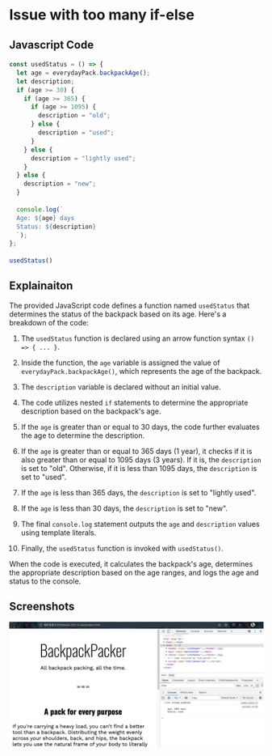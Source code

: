 # Issue with too many if-else

## Javascript Code

```javascript
const usedStatus = () => {
  let age = everydayPack.backpackAge();
  let description;
  if (age >= 30) {
    if (age >= 365) {
      if (age >= 1095) {
        description = "old";
      } else {
        description = "used";
      }
    } else {
      description = "lightly used";
    }
  } else {
    description = "new";
  }

  console.log(`
  Age: ${age} days
  Status: ${description}
  `);
};

usedStatus()
```

## Explainaiton

The provided JavaScript code defines a function named `usedStatus` that determines the status of the backpack based on its age. Here's a breakdown of the code:

1. The `usedStatus` function is declared using an arrow function syntax `() => { ... }`.

2. Inside the function, the `age` variable is assigned the value of `everydayPack.backpackAge()`, which represents the age of the backpack.

3. The `description` variable is declared without an initial value.

4. The code utilizes nested `if` statements to determine the appropriate description based on the backpack's age.

5. If the `age` is greater than or equal to 30 days, the code further evaluates the age to determine the description.

6. If the `age` is greater than or equal to 365 days (1 year), it checks if it is also greater than or equal to 1095 days (3 years). If it is, the `description` is set to "old". Otherwise, if it is less than 1095 days, the `description` is set to "used".

7. If the `age` is less than 365 days, the `description` is set to "lightly used".

8. If the `age` is less than 30 days, the `description` is set to "new".

9. The final `console.log` statement outputs the `age` and `description` values using template literals.

10. Finally, the `usedStatus` function is invoked with `usedStatus()`.

When the code is executed, it calculates the backpack's age, determines the appropriate description based on the age ranges, and logs the age and status to the console.

## Screenshots

![img](.images/if-else.png)
